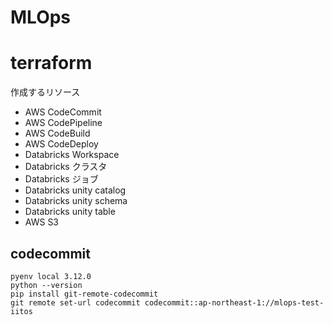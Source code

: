# MLOps

# terraform

作成するリソース

- AWS CodeCommit
- AWS CodePipeline
- AWS CodeBuild
- AWS CodeDeploy
- Databricks Workspace
- Databricks クラスタ
- Databricks ジョブ
- Databricks unity catalog
- Databricks unity schema
- Databricks unity table
- AWS S3

## codecommit

```
pyenv local 3.12.0
python --version
pip install git-remote-codecommit
git remote set-url codecommit codecommit::ap-northeast-1://mlops-test-iitos
```
